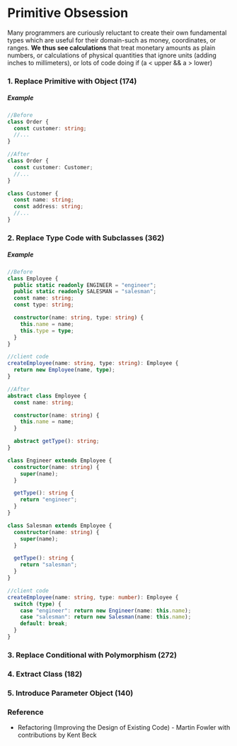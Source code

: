 # Primitive Obsession
Many programmers are curiously reluctant to create their own fundamental types which are useful for their domain-such as money, coordinates, or ranges. **We thus see calculations** that treat monetary amounts as plain numbers, or calculations of physical quantities that ignore units (adding inches to millimeters), or lots of code doing if (a < upper && a > lower)
### 1. Replace Primitive with Object (174)
##### Example
```typescript
//Before
class Order {
  const customer: string;
  //...
}

//After
class Order {
  const customer: Customer;
  //...
}

class Customer {
  const name: string;
  const address: string;
  //...
}
```
### 2. Replace Type Code with Subclasses (362)
##### Example
```typescript
//Before
class Employee {
  public static readonly ENGINEER = "engineer";
  public static readonly SALESMAN = "salesman";
  const name: string;
  const type: string;

  constructor(name: string, type: string) {
    this.name = name;
    this.type = type;
  }
}

//client code
createEmployee(name: string, type: string): Employee {
  return new Employee(name, type);
}

//After
abstract class Employee {
  const name: string;

  constructor(name: string) {
    this.name = name;
  }

  abstract getType(): string;
}

class Engineer extends Employee {
  constructor(name: string) {
    super(name);
  }

  getType(): string {
    return "engineer";
  }
}

class Salesman extends Employee {
  constructor(name: string) {
    super(name);
  }

  getType(): string {
    return "salesman";
  }
}

//client code
createEmployee(name: string, type: number): Employee {
  switch (type) {
    case "engineer": return new Engineer(name: this.name);
    case "salesman": return new Salesman(name: this.name);
    default: break;
  }
}
```
### 3. Replace Conditional with Polymorphism (272)

### 4. Extract Class (182)

### 5. Introduce Parameter Object (140)

### Reference
- Refactoring (Improving the Design of Existing Code) - Martin Fowler with contributions by Kent Beck

